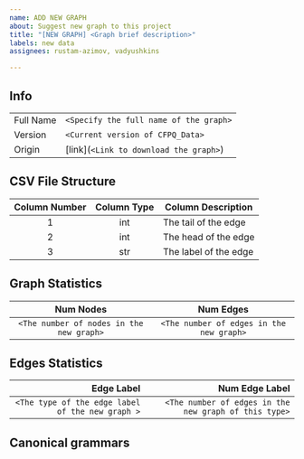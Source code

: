 ```yaml
---
name: ADD NEW GRAPH
about: Suggest new graph to this project
title: "[NEW GRAPH] <Graph brief description>"
labels: new data
assignees: rustam-azimov, vadyushkins

---
```


<!-- ⚠ To suggest a new graph, you must fill in all the fields in the triangle brackets(``<>``) ⚠ -->

## Info
| | |
|---|---|
| Full Name | ``<Specify the full name of the graph>`` |
| Version | ``<Current version of CFPQ_Data>`` |
| Origin | [link](``<Link to download the graph>``) |

## CSV File Structure

| Column Number | Column Type | Column Description |
|:---:|:---:|---|
| 1 | int | The tail of the edge |
| 2 | int | The head of the edge |
| 3 | str | The label of the edge |

## Graph Statistics
| Num Nodes | Num Edges |
|:---:|:---:|
| ``<The number of nodes in the new graph>`` | ``<The number of edges in the new graph>`` |

## Edges Statistics
| Edge Label | Num Edge Label |
|---:|---:|
| ``<The type of the edge label of the new graph >`` | ``<The number of edges in the new graph of this type>`` |

## Canonical grammars

<LaTeX format of grammar>

<Pyformlang CFG format of grammar>
